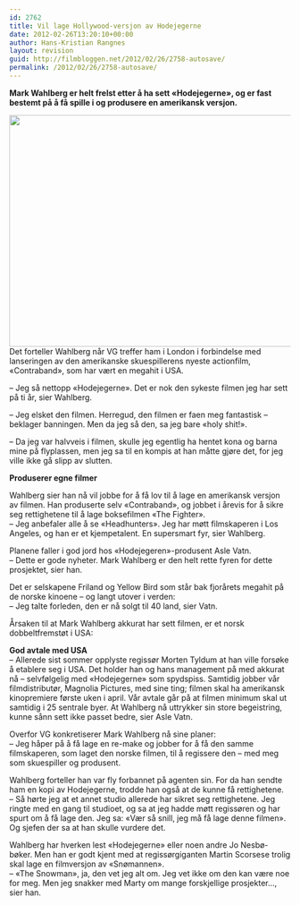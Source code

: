 ```yaml
---
id: 2762
title: Vil lage Hollywood-versjon av Hodejegerne
date: 2012-02-26T13:20:10+00:00
author: Hans-Kristian Rangnes
layout: revision
guid: http://filmbloggen.net/2012/02/26/2758-autosave/
permalink: /2012/02/26/2758-autosave/
---
```

**Mark Wahlberg er helt frelst etter å ha sett «Hodejegerne», og er fast bestemt på å få spille i og produsere en amerikansk versjon.** <!--more-->

  
<a href="http://filmbloggen.net/2012/02/26/vil-lage-hollywood-versjon-av-hodejegerne/mark-wahlberg-poster-56b1b/" rel="attachment wp-att-2759"><img class="alignnone size-large wp-image-2759" src="http://filmbloggen.net/wp-content/uploads//2012/02/mark-wahlberg-poster-56b1b-620x414.jpg" alt="" width="620" height="414" /></a>  
Det forteller Wahlberg når VG treffer ham i London i forbindelse med lanseringen av den amerikanske skuespillerens nyeste actionfilm, «Contraband», som har vært en megahit i USA.

&#8211; Jeg så nettopp «Hodejegerne». Det er nok den sykeste filmen jeg har sett på ti år, sier Wahlberg.

&#8211; Jeg elsket den filmen. Herregud, den filmen er faen meg fantastisk &#8211; beklager banningen. Men da jeg så den, sa jeg bare «holy shit!».

&#8211; Da jeg var halvveis i filmen, skulle jeg egentlig ha hentet kona og barna mine på flyplassen, men jeg sa til en kompis at han måtte gjøre det, for jeg ville ikke gå slipp av slutten.

**Produserer egne filmer**

Wahlberg sier han nå vil jobbe for å få lov til å lage en amerikansk versjon av filmen. Han produserte selv «Contraband», og jobbet i årevis for å sikre seg rettighetene til å lage boksefilmen «The Fighter».  
&#8211; Jeg anbefaler alle å se «Headhunters». Jeg har møtt filmskaperen i Los Angeles, og han er et kjempetalent. En supersmart fyr, sier Wahlberg.

Planene faller i god jord hos «Hodejegeren»-produsent Asle Vatn.  
&#8211; Dette er gode nyheter. Mark Wahlberg er den helt rette fyren for dette prosjektet, sier han.

Det er selskapene Friland og Yellow Bird som står bak fjorårets megahit på de norske kinoene &#8211; og langt utover i verden:  
&#8211; Jeg talte forleden, den er nå solgt til 40 land, sier Vatn.

Årsaken til at Mark Wahlberg akkurat har sett filmen, er et norsk dobbeltfremstøt i USA:

**God avtale med USA**  
&#8211; Allerede sist sommer opplyste regissør Morten Tyldum at han ville forsøke å etablere seg i USA. Det holder han og hans management på med akkurat nå &#8211; selvfølgelig med «Hodejegerne» som spydspiss. Samtidig jobber vår filmdistributør, Magnolia Pictures, med sine ting; filmen skal ha amerikansk kinopremiere første uken i april. Vår avtale går på at filmen minimum skal ut samtidig i 25 sentrale byer. At Wahlberg nå uttrykker sin store begeistring, kunne sånn sett ikke passet bedre, sier Asle Vatn.

Overfor VG konkretiserer Mark Wahlberg nå sine planer:  
&#8211; Jeg håper på å få lage en re-make og jobber for å få den samme filmskaperen, som laget den norske filmen, til å regissere den &#8211; med meg som skuespiller og produsent.

Wahlberg forteller han var fly forbannet på agenten sin. For da han sendte ham en kopi av Hodejegerne, trodde han også at de kunne få rettighetene.  
&#8211; Så hørte jeg at et annet studio allerede har sikret seg rettighetene. Jeg ringte med en gang til studioet, og sa at jeg hadde møtt regissøren og har spurt om å få lage den. Jeg sa: «Vær så snill, jeg må få lage denne filmen». Og sjefen der sa at han skulle vurdere det.

Wahlberg har hverken lest «Hodejegerne» eller noen andre Jo Nesbø-bøker. Men han er godt kjent med at regissørgiganten Martin Scorsese trolig skal lage en filmversjon av «Snømannen».  
&#8211; «The Snowman», ja, den vet jeg alt om. Jeg vet ikke om den kan være noe for meg. Men jeg snakker med Marty om mange forskjellige prosjekter&#8230;, sier han.